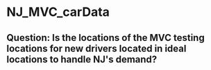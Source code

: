# NJ_MVC_carData

## Question: Is the locations of the MVC testing locations for new drivers located in ideal locations to handle NJ's demand? 
